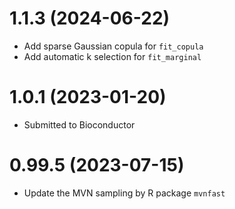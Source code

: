 # 1.1.3 (2024-06-22)
* Add sparse Gaussian copula for `fit_copula`
* Add automatic k selection for `fit_marginal`

# 1.0.1 (2023-01-20)
* Submitted to Bioconductor

# 0.99.5 (2023-07-15)
* Update the MVN sampling by R package `mvnfast`